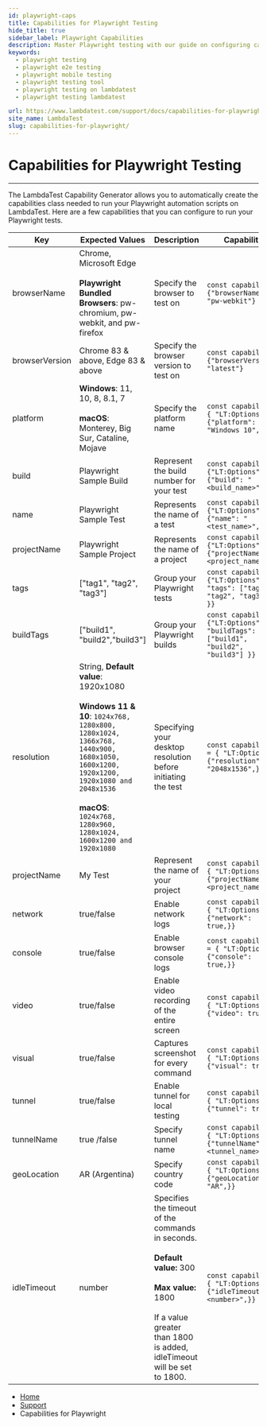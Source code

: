 ```yaml
---
id: playwright-caps
title: Capabilities for Playwright Testing
hide_title: true
sidebar_label: Playwright Capabilities
description: Master Playwright testing with our guide on configuring capabilities! Select browsers & OS, organize tests, adjust desktop resolution, and more for efficient and precise testing outcomes.
keywords:
  - playwright testing
  - playwright e2e testing
  - playwright mobile testing
  - playwright testing tool
  - playwright testing on lambdatest
  - playwright testing lambdatest

url: https://www.lambdatest.com/support/docs/capabilities-for-playwright/
site_name: LambdaTest
slug: capabilities-for-playwright/
---
```


<script type="application/ld+json"
      dangerouslySetInnerHTML={{ __html: JSON.stringify({
       "@context": "https://schema.org",
        "@type": "BreadcrumbList",
        "itemListElement": [{
          "@type": "ListItem",
          "position": 1,
          "name": "LambdaTest",
          "item": "https://www.lambdatest.com"
        },{
          "@type": "ListItem",
          "position": 2,
          "name": "Support",
          "item": "https://www.lambdatest.com/support/docs/"
        },{
          "@type": "ListItem",
          "position": 3,
          "name": "Test Execution Setup",
          "item": "https://www.lambdatest.com/support/docs/capabilities-for-playwright/"
        }]
      })
    }}
></script>

# Capabilities for Playwright Testing
---

The LambdaTest Capability Generator allows you to automatically create the capabilities class needed to run your
Playwright automation scripts on LambdaTest. Here are a few capabilities that you can configure to run your Playwright
tests.

| Key | Expected Values | Description |Capability|
|----|----------|----------|------------|
| browserName| Chrome, Microsoft Edge<br/> <br/>**Playwright Bundled Browsers**: pw-chromium, pw-webkit, and pw-firefox| Specify the browser to test on | `const capability = {"browserName": "pw-webkit"}`                                    | 
| browserVersion | Chrome 83 & above, Edge 83 & above | Specify the browser version to test on                        | `const capability = {"browserVersion": "latest"}` |
| platform | **Windows**: 11, 10, 8, 8.1, 7 <br/><br/> **macOS**: Monterey, Big Sur, Cataline, Mojave| Specify the platform name | `const capability = { "LT:Options": {"platform": "Windows 10",}}`|
| build | Playwright Sample Build | Represent the build number for your test | ```const capability = {"LT:Options": {"build": "<build_name>",}}```                  |
| name| Playwright Sample Test| Represents the name of a test| `const capability = {"LT:Options": {"name": "<test_name>",}}`|
| projectName | Playwright Sample Project| Represents the name of a project | `const capability = {"LT:Options": {"projectName": "<project_name>",}}`|
| tags| ["tag1", "tag2", "tag3"]| Group your Playwright tests | ``const capability = {"LT:Options": { "tags": ["tag1", "tag2", "tag3"], }}``|
| buildTags| ["build1", "build2","build3"]| Group your Playwright builds| `const capability = {"LT:Options": { "buildTags": ["build1", "build2", "build3"] }}` |
| resolution| String, **Default value**: 1920x1080 <br/> <br/> **Windows 11 & 10**: `1024x768, 1280x800, 1280x1024, 1366x768, 1440x900, 1680x1050, 1600x1200, 1920x1200, 1920x1080 and 2048x1536` <br/><br/> **macOS**: `1024x768, 1280x960, 1280x1024, 1600x1200 and 1920x1080` | Specifying your desktop resolution before initiating the test | `const capabilities = { "LT:Options": {"resolution": "2048x1536",}}`|
| projectName| My Test| Represent the name of your project| `const capability = { "LT:Options": {"projectName": "<project_name>",}}`|
| network| true/false| Enable network logs| `const capability = { "LT:Options": {"network": true,}}`|
| console| true/false| Enable browser console logs| `const capabilities = { "LT:Options": {"console": true,}}`|
| video| true/false| Enable video recording of the entire screen| `const capability = { "LT:Options": {"video": true,}}`|
| visual| true/false| Captures screenshot for every command| `const capability = { "LT:Options": {"visual": true,}}`|
| tunnel| true/false| Enable tunnel for local testing| `const capability = { "LT:Options": {"tunnel": true,}}`|
| tunnelName | true /false | Specify tunnel name | `const capability = { "LT:Options": {"tunnelName": "<tunnel_name>",}}`|
| geoLocation | AR (Argentina) | Specify country code | `const capability = { "LT:Options": {"geoLocation": "AR",}}`|
| idleTimeout | number| Specifies the timeout of the commands in seconds. <br /><br /> <b>Default value:</b> 300 <br /><br /> <b>Max value:</b> 1800<br /><br /> If a value greater than 1800 is added, idleTimeout will be set to 1800.| `const capability = { "LT:Options": {"idleTimeout": "<number>",}}`|


<nav aria-label="breadcrumbs">
  <ul className="breadcrumbs">
    <li className="breadcrumbs__item">
      <a className="breadcrumbs__link" target="_self" href="https://www.lambdatest.com">
        Home
      </a>
    </li>
    <li className="breadcrumbs__item">
      <a className="breadcrumbs__link" target="_self" href="https://www.lambdatest.com/support/docs/">
        Support
      </a>
    </li>
    <li className="breadcrumbs__item breadcrumbs__item--active">
      <span className="breadcrumbs__link">
       Capabilities for Playwright
      </span>
    </li>
  </ul>
</nav>
